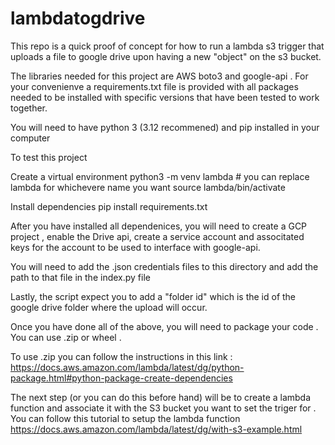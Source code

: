 # lambdatogdrive
This repo is a quick proof of concept for how to run a lambda s3 trigger that uploads a file to google drive upon having a new "object" on the s3 bucket. 


The libraries needed for this project are AWS boto3 and google-api . For your convenienve a requirements.txt file is provided with all packages needed to be installed with specific versions that have been tested to work together. 

You will need to have python 3 (3.12 recommened) and pip installed in your computer 

To test this project 

Create a virtual environment 
python3 -m venv lambda  # you can replace lambda for whichevere name you want 
source lambda/bin/activate 

Install dependencies 
pip install requirements.txt


After you have installed all dependenices, you will need to create a GCP project , enable the Drive api, create a service account and associtated keys for the account to be used to interface with google-api.

You will need to add the .json credentials files to this directory and add the path to that file in the index.py file

Lastly, the script expect you to add a "folder id" which is the id of the google drive folder where the upload will occur. 

Once you have done all of the above, you will need to package your code . You can use .zip or wheel . 

To use .zip you can follow the instructions in this link :
https://docs.aws.amazon.com/lambda/latest/dg/python-package.html#python-package-create-dependencies

The next step (or you can do this before hand) will be to create a lambda function and associate it with the S3 bucket you want to set the triger for . 
You can follow this tutorial to setup the lambda function https://docs.aws.amazon.com/lambda/latest/dg/with-s3-example.html
